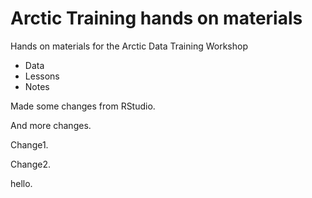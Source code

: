 # Arctic Training hands on materials
Hands on materials for the Arctic Data Training Workshop


 - Data
 - Lessons
 - Notes

Made some changes from RStudio. 

And more changes. 

Change1.

Change2.

hello.